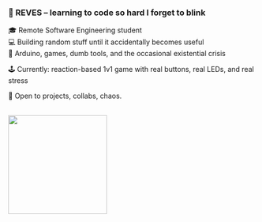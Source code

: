 ### 🧠 REVES – learning to code so hard I forget to blink

🎓 Remote Software Engineering student  
💻 Building random stuff until it accidentally becomes useful  
🔧 Arduino, games, dumb tools, and the occasional existential crisis

🕹️ Currently: reaction-based 1v1 game with real buttons, real LEDs, and real stress

💬 Open to projects, collabs, chaos.

<br>
<img src="https://media2.giphy.com/media/v1.Y2lkPTc5MGI3NjExeXl4empyaGtianlheDAzaG0wbXF4bmI5ZHEzaDI4Nms1b2p3OXZ3MiZlcD12MV9pbnRlcm5hbF9naWZfYnlfaWQmY3Q9Zw/gioLPAqDRZjzYpmuCp/giphy.gif" width="200"/>
